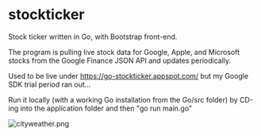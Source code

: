 # stockticker

Stock ticker written in Go, with Bootstrap front-end.

The program is pulling live stock data for Google, Apple, and Microsoft stocks from the Google Finance JSON API and updates periodically.

Used to be live under https://go-stockticker.appspot.com/ but my Google SDK trial period ran out... 

Run it locally (with a working Go installation from the Go/src folder) by CD-ing into the application folder and then "go run main.go"

![cityweather.png](https://github.com/tjaensch/stockticker_google_sdk/stockticker.png)


